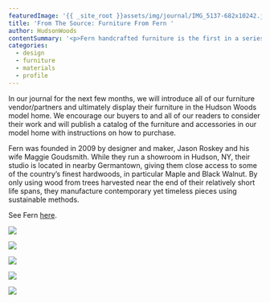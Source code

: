 ```yaml
---
featuredImage: '{{ _site_root }}assets/img/journal/IMG_5137-682x10242.jpg'
title: 'From The Source: Furniture From Fern '
author: HudsonWoods
contentSummary: '<p>Fern handcrafted furniture is the first in a series featuring our carefully selected furniture partner/vendors who share our values of quality, design, and craft and who source natural, local materials.</p>'
categories:
  - design
  - furniture
  - materials
  - profile
---
```

<p>In our journal for the next few months, we will introduce all of our furniture vendor/partners and ultimately display their furniture in the Hudson Woods model home. We encourage our buyers to and all of our readers to consider their work and will publish a catalog of the furniture and accessories in our model home with instructions on how to purchase.</p><p>Fern was founded in 2009 by designer and maker, Jason Roskey and his wife Maggie Goudsmith. While they run a showroom in Hudson, NY, their studio is located in nearby Germantown, giving them close access to some of the country’s finest hardwoods, in particular Maple and Black Walnut. By only using wood from trees harvested near the end of their relatively short life spans, they manufacture contemporary yet timeless pieces using sustainable methods.</p><p>See Fern <a href="http://www.fernnyc.com/">here</a>.</p><p><img src="/assets/img/journal/IMG_5137.jpg"></p><p><img src="/assets/img/journal/unnamed1.jpg"></p><p><img src="/assets/img/journal/blogger-image-207408398.jpg"></p><p><img src="/assets/img/journal/jason_5.jpg"></p><p><img src="/assets/img/journal/unnamed2.jpg"></p>